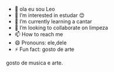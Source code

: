 - 👋 ola eu sou Leo
- 👀 I’m interested in estudar 😊
- 🌱 I’m currently learning a cantar
- 💞️ I’m looking to collaborate on limpeza
- 📫 How to reach me
- 😄 Pronouns: ele,dele
- ⚡ Fun fact: gosto de arte 

<!---
Leonardo/Leonardo is a ✨ special ✨ repository because its `README.md` (this file) appears on your GitHub profile.
You can click the Preview link to take a look at your changes.
--->
gosto de musica e arte.                       
